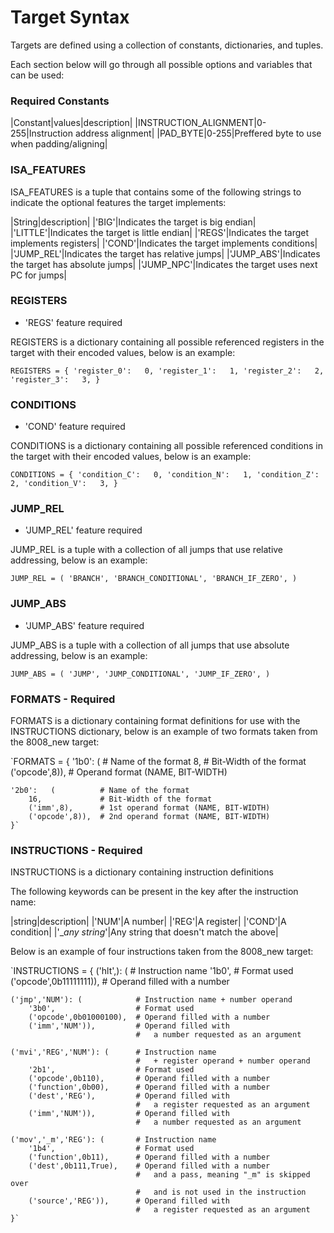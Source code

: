 # Target Syntax

Targets are defined using a collection of constants, dictionaries, and tuples.

Each section below will go through all possible options and variables that can be used:

### Required Constants

|Constant|values|description|
|INSTRUCTION_ALIGNMENT|0-255|Instruction address alignment|
|PAD_BYTE|0-255|Preffered byte to use when padding/aligning|

### ISA_FEATURES

ISA_FEATURES is a tuple that contains some of the following strings to indicate the optional features the target implements:

|String|description|
|'BIG'|Indicates the target is big endian|
|'LITTLE'|Indicates the target is little endian|
|'REGS'|Indicates the target implements registers|
|'COND'|Indicates the target implements conditions|
|'JUMP_REL'|Indicates the target has relative jumps|
|'JUMP_ABS'|Indicates the target has absolute jumps|
|'JUMP_NPC'|Indicates the target uses next PC for jumps|

### REGISTERS

* 'REGS' feature required

REGISTERS is a dictionary containing all possible referenced registers in the target with their encoded values, below is an example:

`REGISTERS = {
    'register_0':   0,
    'register_1':   1,
    'register_2':   2,
    'register_3':   3,
    }`

### CONDITIONS

* 'COND' feature required

CONDITIONS is a dictionary containing all possible referenced conditions in the target with their encoded values, below is an example:

`CONDITIONS = {
    'condition_C':   0,
    'condition_N':   1,
    'condition_Z':   2,
    'condition_V':   3,
    }`

### JUMP_REL

* 'JUMP_REL' feature required

JUMP_REL is a tuple with a collection of all jumps that use relative addressing, below is an example:

`JUMP_REL = (
    'BRANCH',
    'BRANCH_CONDITIONAL',
    'BRANCH_IF_ZERO',
    )`

### JUMP_ABS

* 'JUMP_ABS' feature required

JUMP_ABS is a tuple with a collection of all jumps that use absolute addressing, below is an example:

`JUMP_ABS = (
    'JUMP',
    'JUMP_CONDITIONAL',
    'JUMP_IF_ZERO',
    )`

### FORMATS - Required

FORMATS is a dictionary containing format definitions for use with the INSTRUCTIONS dictionary, below is an example of two formats taken from the 8008_new target:

`FORMATS = {
    '1b0':   (          # Name of the format
        8,              # Bit-Width of the format
        ('opcode',8)),  # Operand format (NAME, BIT-WIDTH)
    
    '2b0':   (          # Name of the format
        16,             # Bit-Width of the format
        ('imm',8),      # 1st operand format (NAME, BIT-WIDTH)
        ('opcode',8)),  # 2nd operand format (NAME, BIT-WIDTH)
    }`

### INSTRUCTIONS - Required

INSTRUCTIONS is a dictionary containing instruction definitions

The following keywords can be present in the key after the instruction name:

|string|description|
|'NUM'|A number|
|'REG'|A register|
|'COND'|A condition|
|'_*any string*'|Any string that doesn't match the above|

Below is an example of four instructions taken from the 8008_new target:


`INSTRUCTIONS = {
    ('hlt',): (                 # Instruction name
        '1b0',                  # Format used
        ('opcode',0b11111111)), # Operand filled with a number
    
    ('jmp','NUM'): (            # Instruction name + number operand
        '3b0',                  # Format used
        ('opcode',0b01000100),  # Operand filled with a number
        ('imm','NUM')),         # Operand filled with
                                #   a number requested as an argument
    
    ('mvi','REG','NUM'): (      # Instruction name
                                #   + register operand + number operand
        '2b1',                  # Format used
        ('opcode',0b110),       # Operand filled with a number
        ('function',0b00),      # Operand filled with a number
        ('dest','REG'),         # Operand filled with
                                #   a register requested as an argument
        ('imm','NUM')),         # Operand filled with
                                #   a number requested as an argument
    
    ('mov','_m','REG'): (       # Instruction name
        '1b4',                  # Format used
        ('function',0b11),      # Operand filled with a number
        ('dest',0b111,True),    # Operand filled with a number
                                #   and a pass, meaning "_m" is skipped over
                                #   and is not used in the instruction
        ('source','REG')),      # Operand filled with
                                #   a register requested as an argument
    }`
